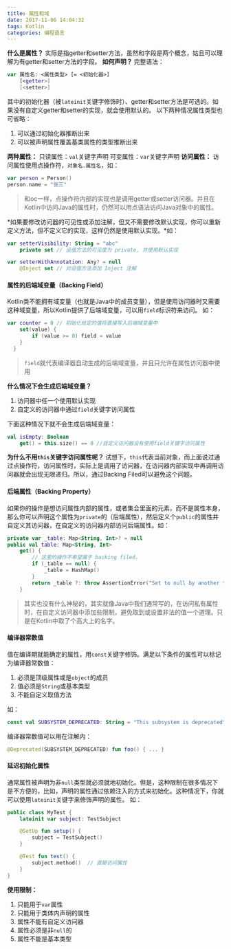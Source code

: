 ```yaml
---
title: 属性和域
date: 2017-11-06 14:04:32
tags: Kotlin
categories: 编程语言
---
```

**什么是属性？**
实际是指getter和setter方法，虽然和字段是两个概念，姑且可以理解为有getter和setter方法的字段。
**如何声明？**
完整语法：
```kotlin
var 属性名: <属性类型> [= <初始化器>]
    [<getter>]
    [<setter>]
```
其中的初始化器（被`lateinit`关键字修饰时）、getter和setter方法是可选的。如果没有自定义getter和setter的实现，就会使用默认的。
以下两种情况属性类型也可省略：
1. 可以通过初始化器推断出来
2. 可以被声明属性覆盖基类属性的类型推断出来
<!-- more -->
**两种属性：**
只读属性：`val`关键字声明
可变属性：`var`关键字声明
**访问属性：**
访问属性使用点操作符，`对象名.属性名`，如：
```kotlin
var person = Person()
person.name = "张三"
```
> 和oc一样，点操作符内部的实现也是调用getter或setter访问器。并且在Kotlin中访问Java的属性时，仍然可以用点语法访问Java对象中的属性。

*如果要修改访问器的可见性或添加注解，但又不需要修改默认实现，你可以重新定义方法，但不定义它的实现，这样仍然是使用默认实现。*如：
```kotlin
var setterVisibility: String = "abc"
    private set // 设值方法的可见度为 private, 并使用默认实现

var setterWithAnnotation: Any? = null
    @Inject set // 对设值方法添加 Inject 注解
```
#### 属性的后端域变量（Backing Field）
Kotlin类不能拥有域变量（也就是Java中的成员变量），但是使用访问器时又需要这种域变量，所以Kotlin提供了后端域变量，可以用`field`标识符来访问。
如：
```kotlin
var counter = 0 // 初始化给定的值将直接写入后端域变量中
    set(value) {
        if (value >= 0) field = value
    }
  }
```
> `field`就代表编译器自动生成的后端域变量，并且只允许在属性访问器中使用

**什么情况下会生成后端域变量？**
1. 访问器中任一个使用默认实现
2. 自定义的访问器中通过`field`关键字访问属性

下面这种情况下就不会生成后端域变量：
```kotlin
val isEmpty: Boolean
    get() = this.size() == 0 //自定义访问器没有使用field关键字访问属性
```
**为什么不用`this`关键字访问属性呢？**
试想下，`this`代表当前对象，而上面说过通过点操作符，访问属性时，实际上是调用了访问器，在访问器内部实现中再调用访问器就会出现无限递归。所以，通过Backing Filed可以避免这个问题。

#### 后端属性（Backing Property）
如果你的操作是想访问属性内部的属性，或者集合里面的元素，而不是属性本身，那么你可以声明这个属性为`private`的（后端属性），然后定义个`public`的属性并自定义其访问器，在自定义的访问器内部访问后端属性。如：
```kotlin
private var _table: Map<String, Int>? = null
public val table: Map<String, Int>
    get() {
        // 这里的操作不希望属于 backing filed，
        if (_table == null) {
            _table = HashMap()
        }
        return _table ?: throw AssertionError("Set to null by another thread")
    }
```
> 其实也没有什么神秘的，其实就像Java中我们通常写的，在访问私有属性时，在自定义访问器中添加些限制，避免取到或设置非法的值一个道理。只是在Kotlin中取了个高大上的名字。

#### 编译器常数值
值在编译期就能确定的属性，用`const`关键字修饰。满足以下条件的属性可以标记为编译器常数值：
1. 必须是顶级属性或是`object`的成员
2. 值必须是`String`或基本类型
3. 不能自定义取值方法

如：
```kotlin
const val SUBSYSTEM_DEPRECATED: String = "This subsystem is deprecated"
```
编译器常数值可以用在注解内：
```kotlin
@Deprecated(SUBSYSTEM_DEPRECATED) fun foo() { ... }
```
#### 延迟初始化属性
通常属性被声明为非`null`类型就必须就地初始化。但是，这种限制在很多情况下是不方便的，比如，声明的属性通过依赖注入的方式来初始化。这种情况下，你就可以使用`lateinit`关键字来修饰声明的属性。
如：
```kotlin
public class MyTest {
    lateinit var subject: TestSubject

    @SetUp fun setup() {
        subject = TestSubject()
    }

    @Test fun test() {
        subject.method()  // 直接访问属性
    }
}
```
**使用限制：**
1. 只能用于`var`属性
2. 只能用于类体内声明的属性
3. 属性不能有自定义访问器
4. 属性必须是非`null`的
5. 属性不能是基本类型
